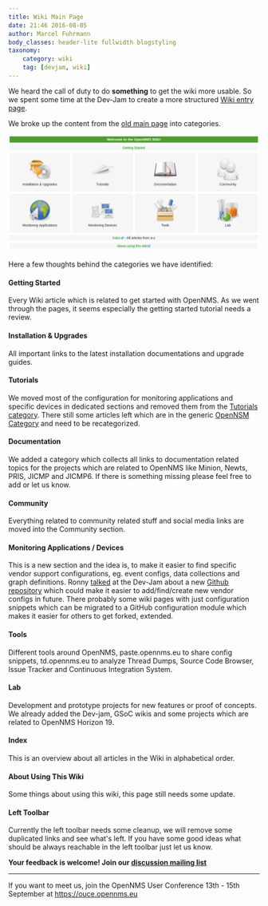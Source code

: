 ```yaml
---
title: Wiki Main Page
date: 21:46 2016-08-05
author: Marcel Fuhrmann
body_classes: header-lite fullwidth blogstyling
taxonomy:
    category: wiki
    tag: [devjam, wiki]
---
```


We heard the call of duty to do **something** to get the wiki more usable.
So we spent some time at the Dev-Jam to create a more structured [Wiki entry page](http://wiki.opennms.org/).

We broke up the content from the [old main page](http://wiki.opennms.org/wiki/Old_Main_Page) into categories.

![Wiki Main Page](wikimainpage.png)

Here a few thoughts behind the categories we have identified:

#### Getting Started

Every Wiki article which is related to get started with OpenNMS.
As we went through the pages, it seems especially the getting started tutorial needs a review.

#### Installation & Upgrades

All important links to the latest installation documentations and upgrade guides.

#### Tutorials

We moved most of the configuration for monitoring applications and specific devices in dedicated sections and removed them from the [Tutorials category](http://wiki.opennms.org/wiki/Category:Tutorials).
There still some articles left which are in the generic [OpenNSM Category](http://wiki.opennms.org/wiki/Category:OpenNMS) and need to be recategorized.

#### Documentation

We added a category which collects all links to documentation related topics for the projects which are related to OpenNMS like Minion, Newts, PRIS, JICMP and JICMP6.
If there is something missing please feel free to add or let us know.

#### Community

Everything related to community related stuff and social media links are moved into the Community section.

#### Monitoring Applications / Devices

This is a new section and the idea is, to make it easier to find specific vendor support configurations, eg. event configs, data collections and graph definitions.
Ronny [talked](https://www.youtube.com/watch?v=xRRVNNid5qY&index=5&list=PLsXgBGH3nG7hv4CdYVpxISdM8vZqsdxht) at the Dev-Jam about a new [Github repository](https://github.com/opennms-config-modules/) which could make it easier to add/find/create new vendor configs in future.
There probably some wiki pages with just configuration snippets which can be migrated to a GitHub configuration module which makes it easier for others to get forked, extended.

#### Tools

Different tools around OpenNMS, paste.opennms.eu to share config snippets, td.opennms.eu to analyze Thread Dumps, Source Code Browser, Issue Tracker and Continuous Integration System. 

#### Lab

Development and prototype projects for new features or proof of concepts.
We already added the Dev-jam, GSoC wikis and some projects which are related to OpenNMS Horizon 19.

#### Index

This is an overview about all articles in the Wiki in alphabetical order.

#### About Using This Wiki

Some things about using this wiki, this page still needs some update.

#### Left Toolbar

Currently the left toolbar needs some cleanup, we will remove some duplicated links and see what's left.
If you have some good ideas what should be always reachable in the left toolbar just let us know.

**Your feedback is welcome! Join our [discussion mailing list](https://lists.sourceforge.net/lists/listinfo/opennms-discuss)**
___
If you want to meet us, join the OpenNMS User Conference 13th - 15th September at https://ouce.opennms.eu
